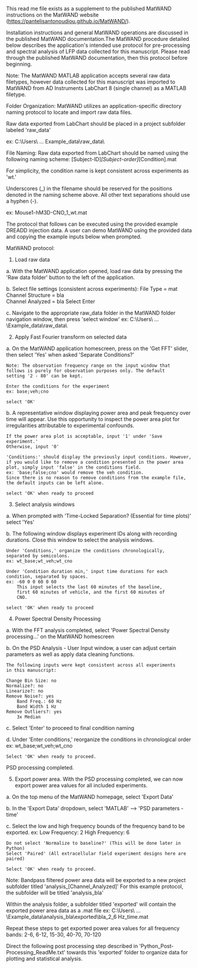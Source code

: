 This read me file exists as a supplement to the published MatWAND 
instructions on the MatWAND website 
(https://pantelisantonoudiou.github.io/MatWAND/).

Installation instructions and general MatWAND operations are discussed 
in the published MatWAND documentation.The MatWAND procedure detailed 
below describes the application's intended use protocol for 
pre-processing and spectral analysis of LFP data collected for this 
manuscript.  Please read through the published MatWAND documentation, 
then this protocol before beginning. 

Note: 
The MatWAND MATLAB application accepts several raw data filetypes, 
however data collected for this manuscript was imported to MatWAND
from AD Instruments LabChart 8 (single channel) as a MATLAB filetype. 


Folder Organization: 
MatWAND utilizes an application-specific directory naming protocol to 
locate and import raw data files. 

Raw data exported from LabChart should be placed in a project subfolder
labeled 'raw_data' 

ex: C:\Users\ ... Example_data\raw_data\ 


File Naming: 
Raw data exported from LabChart should be named using the following
naming scheme: 
[Subject-ID]_[Subject-order]_[Condition].mat 

For simplicity, the condition name is kept consistent across 
experiments as 'wt.' 

Underscores (_) in the filename should be reserved 
for the positions denoted in the naming scheme above. All other text 
separations should use a hyphen (-). 

ex: Mouse1-hM3D-CNO_1_wt.mat 

The protocol that follows can be executed using the provided 
example DREADD injection data. A user can demo MatWAND using the 
provided data and copying the example inputs below when prompted. 

MatWAND protocol: 

1. Load raw data 

a. 	With the MatWAND application opened, load raw data by pressing the 
	'Raw data folder' button to the left of the application. 

b. 	Select file settings (consistent across experiments): 
	File Type = mat 
	Channel Structure = bla 	
	Channel Analyzed = bla 
	Select Enter 

c. 	Navigate to the appropriate raw_data folder in the MatWAND folder navigation 
	window, then press 'select window'
	ex: C:\Users\ ... \Example_data\raw_data\ 
	
2. Apply Fast Fourier transform on selected data 

a.  	On the MatWAND application homescreen, press on the 'Get FFT' 
	slider, then select 'Yes' when asked 'Separate Conditions?' 
	
	Note: The observation frequency range on the input window that 
	follows is purely for observation purposes only. The default 
	setting '2 - 80' can be kept. 

	Enter the conditions for the experiment 
	ex: base;veh;cno 

	select 'OK' 

b. 	A representative window displaying power area and peak frequency
	over time will appear. Use this opportunity to inspect the power
	area plot for irregularities attributable to experimental confounds. 

	If the power area plot is acceptable, input '1' under 'Save experiment.' 
	Otherwise, input '0' 

	'Conditions:' should display the previously input conditions. However, 
	if you would like to remove a condition presented in the power area 
	plot, simply input 'false' in the conditions field. 
	ex: 'base;false;cno' would remove the veh condition. 
	Since there is no reason to remove conditions from the example file, 
	the default inputs can be left alone. 

	select 'OK' when ready to proceed  

3. Select analysis windows 

a. 	When prompted with 'Time-Locked Separation? (Essential for time plots)' 
	select 'Yes' 

b. 	The following window displays experiment IDs along with recording durations. 
	Close this window to select the analysis windows. 
	
	Under 'Conditions,' organize the conditions chronologically, 
	separated by semicolons.  
	ex: wt_base;wt_veh;wt_cno 

	Under 'Condition duration min,' input time durations for each 
	condition, separated by spaces. 
	ex: -60 0 0 60 0 60 
	    This input selects the last 60 minutes of the baseline, 
	    first 60 minutes of vehicle, and the first 60 minutes of 
	    CNO.  

	select 'OK' when ready to proceed 

4. Power Spectral Density Processing 

a. 	With the FFT analysis completed, select 
	'Power Spectral Density processing...' on the MatWAND homescreen 

b. 	On the PSD Analysis - User Input window, a user can adjust certain
	parameters as well as apply data cleaning functions. 
	
	The following inputs were kept consistent across all experiments 
	in this manuscript: 
	
	Change Bin Size: no 
	Normalize?: no 
	Linearize?: no 
	Remove Noise?: yes 
		Band Freq.: 60 Hz 
		Band Width 1 Hz 
	Remove Outliers?: yes 
		3x Median 

c. 	Select 'Enter' to proceed to final condition naming 

d. 	Under 'Enter conditions,' reorganize the conditions in 
	chronological order 
	ex: wt_base;wt_veh;wt_cno 
	
	Select 'OK' when ready to proceed. 

PSD processing completed. 

5. Export power area. 
   With the PSD processing completed, we can now export power area values 
   for all included experiments. 

a. 	On the top menu of the MatWAND homepage, select 'Export Data' 

b. 	In the 'Export Data' dropdown, select 'MATLAB' --> 'PSD parameters - time'

c. 	Select the low and high frequency bounds of the frequency band to be exported. 
	ex: Low Frequency:  2 
	    High Frequency: 6 
	
	Do not select 'Normalize to baseline?' (This will be done later in Python) 
	Select 'Paired' (All extracellular field experiment designs here are paired) 

	Select 'OK' when ready to proceed. 

Note: 
Bandpass filtered power area data will be exported to a new project 
subfolder titled 'analysis_[Channel_Analyzed]' 
For this example protocol, the subfolder will be titled 'analysis_bla' 

Within the analysis folder, a subfolder titled 'exported' will contain 
the exported power area data as a .mat file 
ex: C:\Users\ ... \Example_data\analysis_bla\exported\bla_2_6 Hz_time.mat
	
Repeat these steps to get exported power area values for all frequency bands: 
2-6, 6-12, 15-30, 40-70, 70-120 

Direct the following post processing step described in 
'Python_Post-Processing_ReadMe.txt' towards this 'exported' folder 
to organize data for plotting and statistical analysis. 
